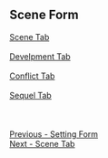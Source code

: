 ## Scene Form ##
[Scene Tab](Scene_Tab.md) <br/><br/>
[Develpment Tab](Develpment_Tab.md) <br/><br/>
[Conflict Tab](Conflict_Tab.md) <br/><br/>
[Sequel Tab](Sequel_Tab.md) <br/><br/>
 <br/>
 <br/>
[Previous - Setting Form](Setting_Form.md) <br/>
[Next - Scene Tab](Scene_Tab.md) <br/>
